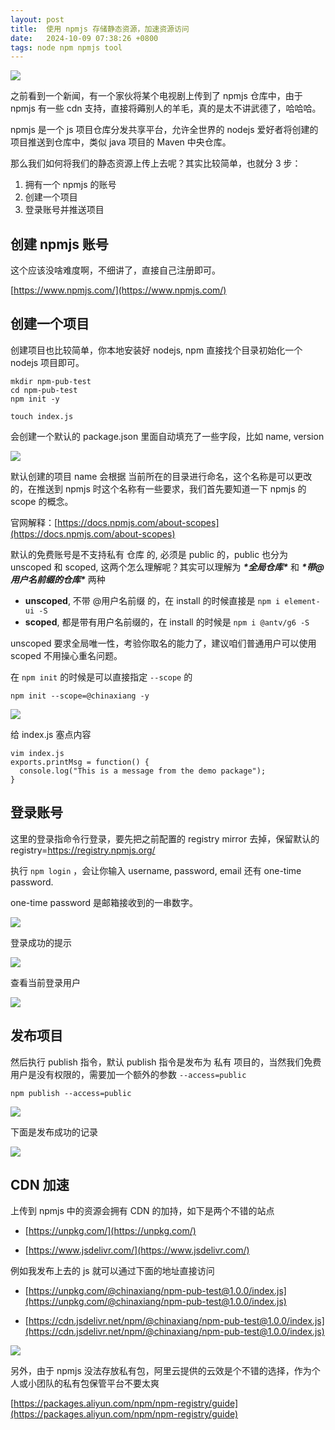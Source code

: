 ```yaml
---
layout: post
title:  使用 npmjs 存储静态资源，加速资源访问
date:   2024-10-09 07:38:26 +0800
tags: node npm npmjs tool
---
```


![](https://raw.githubusercontent.com/Chinaxiang/notepic/main/2024/20241010073634.png)



之前看到一个新闻，有一个家伙将某个电视剧上传到了 npmjs 仓库中，由于 npmjs 有一些 cdn 支持，直接将薅别人的羊毛，真的是太不讲武德了，哈哈哈。



npmjs 是一个 js 项目仓库分发共享平台，允许全世界的 nodejs 爱好者将创建的项目推送到仓库中，类似 java 项目的 Maven 中央仓库。



那么我们如何将我们的静态资源上传上去呢？其实比较简单，也就分 3 步：



1. 拥有一个 npmjs 的账号
2. 创建一个项目
3. 登录账号并推送项目



## 创建 npmjs 账号



这个应该没啥难度啊，不细讲了，直接自己注册即可。



[https://www.npmjs.com/](https://www.npmjs.com/)



## 创建一个项目



创建项目也比较简单，你本地安装好 nodejs, npm 直接找个目录初始化一个 nodejs 项目即可。



```
mkdir npm-pub-test
cd npm-pub-test
npm init -y

touch index.js
```



会创建一个默认的 package.json 里面自动填充了一些字段，比如 name, version



![](https://raw.githubusercontent.com/Chinaxiang/notepic/main/2024/20241010073725.png)



默认创建的项目 name 会根据 当前所在的目录进行命名，这个名称是可以更改的，在推送到 npmjs 时这个名称有一些要求，我们首先要知道一下 npmjs 的 scope 的概念。



官网解释：[https://docs.npmjs.com/about-scopes](https://docs.npmjs.com/about-scopes)



默认的免费账号是不支持私有 仓库 的, 必须是 public 的，public 也分为 unscoped 和 scoped, 这两个怎么理解呢？其实可以理解为 ***\*全局仓库\**** 和 ***\*带@用户名前缀的仓库\**** 两种



- **unscoped**, 不带 @用户名前缀 的，在 install 的时候直接是 `npm i element-ui -S`
- **scoped**, 都是带有用户名前缀的，在 install 的时候是 `npm i @antv/g6 -S`



unscoped 要求全局唯一性，考验你取名的能力了，建议咱们普通用户可以使用 scoped 不用操心重名问题。



在 `npm init` 的时候是可以直接指定 `--scope` 的



```
npm init --scope=@chinaxiang -y
```

![](https://raw.githubusercontent.com/Chinaxiang/notepic/main/2024/20241010221205.png)



给 index.js 塞点内容



```
vim index.js
exports.printMsg = function() {
  console.log("This is a message from the demo package");
}
```



## 登录账号



这里的登录指命令行登录，要先把之前配置的 registry mirror 去掉，保留默认的 registry=https://registry.npmjs.org/



执行 `npm login` ，会让你输入 username, password, email 还有 one-time password.



one-time password 是邮箱接收到的一串数字。



![](https://raw.githubusercontent.com/Chinaxiang/notepic/main/2024/20241010073844.png)





登录成功的提示



![](https://raw.githubusercontent.com/Chinaxiang/notepic/main/2024/20241010073904.png)



查看当前登录用户



![](https://raw.githubusercontent.com/Chinaxiang/notepic/main/2024/20241010073918.png)





## 发布项目



然后执行 publish 指令，默认 publish 指令是发布为 私有 项目的，当然我们免费用户是没有权限的，需要加一个额外的参数 `--access=public`



```
npm publish --access=public
```





![](https://raw.githubusercontent.com/Chinaxiang/notepic/main/2024/20241010073940.png)



下面是发布成功的记录





![](https://raw.githubusercontent.com/Chinaxiang/notepic/main/2024/20241010073956.png)







## CDN 加速



上传到 npmjs 中的资源会拥有 CDN 的加持，如下是两个不错的站点



- [https://unpkg.com/](https://unpkg.com/)

- [https://www.jsdelivr.com/](https://www.jsdelivr.com/)



例如我发布上去的 js 就可以通过下面的地址直接访问



- [https://unpkg.com/@chinaxiang/npm-pub-test@1.0.0/index.js](https://unpkg.com/@chinaxiang/npm-pub-test@1.0.0/index.js)

- [https://cdn.jsdelivr.net/npm/@chinaxiang/npm-pub-test@1.0.0/index.js](https://cdn.jsdelivr.net/npm/@chinaxiang/npm-pub-test@1.0.0/index.js)



![](https://raw.githubusercontent.com/Chinaxiang/notepic/main/2024/20241010074144.png)







另外，由于 npmjs 没法存放私有包，阿里云提供的云效是个不错的选择，作为个人或小团队的私有包保管平台不要太爽



[https://packages.aliyun.com/npm/npm-registry/guide](https://packages.aliyun.com/npm/npm-registry/guide)